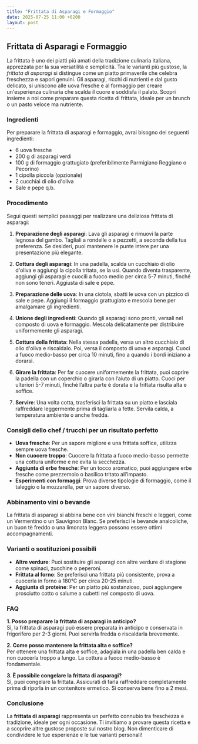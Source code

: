 ```yaml
---
title: "Frittata di Asparagi e Formaggio"
date: 2025-07-25 11:00 +0200
layout: post
---
```


## Frittata di Asparagi e Formaggio

La frittata è uno dei piatti più amati della tradizione culinaria italiana, apprezzata per la sua versatilità e semplicità. Tra le varianti più gustose, la *frittata di asparagi* si distingue come un piatto primaverile che celebra freschezza e sapori genuini. Gli asparagi, ricchi di nutrienti e dal gusto delicato, si uniscono alle uova fresche e al formaggio per creare un'esperienza culinaria che scalda il cuore e soddisfa il palato. Scopri insieme a noi come preparare questa ricetta di frittata, ideale per un brunch o un pasto veloce ma nutriente.

### Ingredienti

Per preparare la frittata di asparagi e formaggio, avrai bisogno dei seguenti ingredienti:

- 6 uova fresche
- 200 g di asparagi verdi
- 100 g di formaggio grattugiato (preferibilmente Parmigiano Reggiano o Pecorino)
- 1 cipolla piccola (opzionale)
- 2 cucchiai di olio d'oliva
- Sale e pepe q.b.

### Procedimento

Segui questi semplici passaggi per realizzare una deliziosa frittata di asparagi:

1. **Preparazione degli asparagi**: Lava gli asparagi e rimuovi la parte legnosa del gambo. Tagliali a rondelle o a pezzetti, a seconda della tua preferenza. Se desideri, puoi mantenere le punte intere per una presentazione più elegante.

2. **Cottura degli asparagi**: In una padella, scalda un cucchiaio di olio d'oliva e aggiungi la cipolla tritata, se la usi. Quando diventa trasparente, aggiungi gli asparagi e cuocili a fuoco medio per circa 5-7 minuti, finché non sono teneri. Aggiusta di sale e pepe.

3. **Preparazione delle uova**: In una ciotola, sbatti le uova con un pizzico di sale e pepe. Aggiungi il formaggio grattugiato e mescola bene per amalgamare gli ingredienti.

4. **Unione degli ingredienti**: Quando gli asparagi sono pronti, versali nel composto di uova e formaggio. Mescola delicatamente per distribuire uniformemente gli asparagi.

5. **Cottura della frittata**: Nella stessa padella, versa un altro cucchiaio di olio d'oliva e riscaldalo. Poi, versa il composto di uova e asparagi. Cuoci a fuoco medio-basso per circa 10 minuti, fino a quando i bordi iniziano a dorarsi.

6. **Girare la frittata**: Per far cuocere uniformemente la frittata, puoi coprire la padella con un coperchio o girarla con l’aiuto di un piatto. Cuoci per ulteriori 5-7 minuti, finché l’altra parte è dorata e la frittata risulta alta e soffice.

7. **Servire**: Una volta cotta, trasferisci la frittata su un piatto e lasciala raffreddare leggermente prima di tagliarla a fette. Servila calda, a temperatura ambiente o anche fredda.

### Consigli dello chef / trucchi per un risultato perfetto

- **Uova fresche**: Per un sapore migliore e una frittata soffice, utilizza sempre uova fresche.
- **Non cuocere troppo**: Cuocere la frittata a fuoco medio-basso permette una cottura uniforme e ne evita la secchezza.
- **Aggiunta di erbe fresche**: Per un tocco aromatico, puoi aggiungere erbe fresche come prezzemolo o basilico tritato all’impasto.
- **Esperimenti con formaggi**: Prova diverse tipologie di formaggio, come il taleggio o la mozzarella, per un sapore diverso.

### Abbinamento vini o bevande

La frittata di asparagi si abbina bene con vini bianchi freschi e leggeri, come un Vermentino o un Sauvignon Blanc. Se preferisci le bevande analcoliche, un buon tè freddo o una limonata leggera possono essere ottimi accompagnamenti.

### Varianti o sostituzioni possibili

- **Altre verdure**: Puoi sostituire gli asparagi con altre verdure di stagione come spinaci, zucchine o peperoni.
- **Frittata al forno**: Se preferisci una frittata più consistente, prova a cuocerla in forno a 180°C per circa 20-25 minuti.
- **Aggiunta di proteine**: Per un piatto più sostanzioso, puoi aggiungere prosciutto cotto o salume a cubetti nel composto di uova.

### FAQ

**1. Posso preparare la frittata di asparagi in anticipo?**  
Sì, la frittata di asparagi può essere preparata in anticipo e conservata in frigorifero per 2-3 giorni. Puoi servirla fredda o riscaldarla brevemente.

**2. Come posso mantenere la frittata alta e soffice?**  
Per ottenere una frittata alta e soffice, adagiala in una padella ben calda e non cuocerla troppo a lungo. La cottura a fuoco medio-basso è fondamentale.

**3. È possibile congelare la frittata di asparagi?**  
Sì, puoi congelare la frittata. Assicurati di farla raffreddare completamente prima di riporla in un contenitore ermetico. Si conserva bene fino a 2 mesi.

### Conclusione

La **frittata di asparagi** rappresenta un perfetto connubio tra freschezza e tradizione, ideale per ogni occasione. Ti invitiamo a provare questa ricetta e a scoprire altre gustose proposte sul nostro blog. Non dimenticare di condividere le tue esperienze e le tue varianti personali!
